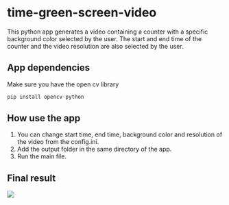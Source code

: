# time-green-screen-video
This python app generates a video containing a counter  with a specific background color selected by the user.
The start and end time of the counter and the video resolution are also selected by the user.

## App dependencies 
Make sure you have the open cv library 
```python
pip install opencv-python
``` 
## How use the app
1) You can change start time, end time, background color and resolution of the video from the config.ini.
2) Add the output folder in the same directory of the app.
3) Run the main file. 

## Final result
![](https://i.ibb.co/68SPZGV/ezgif-2-4125e088a9.gif)
